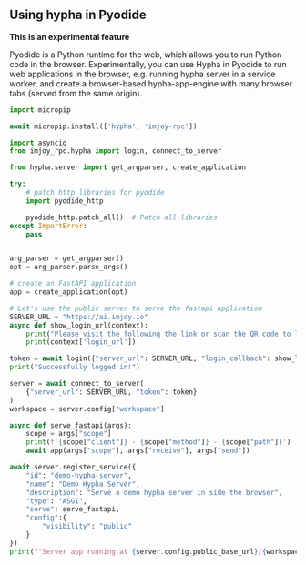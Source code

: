 
## Using hypha in Pyodide
**This is an experimental feature**

Pyodide is a Python runtime for the web, which allows you to run Python code in the browser. Experimentally, you can use Hypha in Pyodide to run web applications in the browser, e.g. running hypha server in a service worker, and create a browser-based hypha-app-engine with many browser tabs (served from the same origin).

```python
import micropip

await micropip.install(['hypha', 'imjoy-rpc'])

import asyncio
from imjoy_rpc.hypha import login, connect_to_server

from hypha.server import get_argparser, create_application

try:
    # patch http libraries for pyodide
    import pyodide_http

    pyodide_http.patch_all()  # Patch all libraries
except ImportError:
    pass


arg_parser = get_argparser()
opt = arg_parser.parse_args()

# create an FastAPI application
app = create_application(opt)

# Let's use the public server to serve the fastapi application
SERVER_URL = "https://ai.imjoy.io"
async def show_login_url(context):
    print("Please visit the following the link or scan the QR code to login")
    print(context['login_url'])

token = await login({"server_url": SERVER_URL, "login_callback": show_login_url})
print("Successfully logged in!")

server = await connect_to_server(
    {"server_url": SERVER_URL, "token": token}
)
workspace = server.config["workspace"]

async def serve_fastapi(args):
    scope = args["scope"]
    print(f'{scope["client"]} - {scope["method"]} - {scope["path"]}')
    await app(args["scope"], args["receive"], args["send"])

await server.register_service({
    "id": "demo-hypha-server",
    "name": "Demo Hypha Server",
    "description": "Serve a demo hypha server in side the browser",
    "type": "ASGI",
    "serve": serve_fastapi,
    "config":{
        "visibility": "public"
    }
})
print(f"Server app running at {server.config.public_base_url}/{workspace}/apps/demo-hypha-server")
```